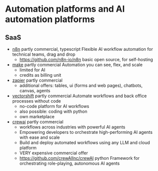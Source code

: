 # Automation platforms and AI automation platforms

## SaaS

* [n8n](https://n8n.io/) partly commercial, typescript
  Flexible AI workflow automation for technical teams, drag and drop
  + https://github.com/n8n-io/n8n basic open source, for self-hosting
* [make](https://www.make.com/en) partly commercial
  Automation you can see, flex, and scale
  + limited for AI
  + credits as billing unit
* [zapier](https://zapier.com/) partly commercial
  - additional offers: tables, ui (forms and web pages), chatbots, canvas, agents
* [vectorshift](https://vectorshift.ai/) partly commercial
  Automate workflows and back office processes without code
  + no-code platform for AI workflows
  + also possible: coding with python
  + own marketplace
* [crewai](https://www.crewai.com/) partly commercial
  + workflows across industries with powerful AI agents
  + Empowering developers to orchestrate high-performing AI agents with ease and scale
  + Build and deploy automated workflows using any LLM and cloud platform
  + VERY expensive commercial offer
  + https://github.com/crewAIInc/crewAI python
    Framework for orchestrating role-playing, autonomous AI agents

